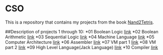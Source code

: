# CSO
This is a repository that contains my projects from the book [Nand2Tetris](http://www.nand2tetris.org/).

##Description of projects 1 through 10:
*01 Boolean Logic [link](http://nand2tetris.org/01.php)
*02 Boolean Arithmetic [link](http://nand2tetris.org/02.php)
*03 Sequential Logic  [link](http://nand2tetris.org/03.php)
*04 Machine Language [link](http://nand2tetris.org/04.php)
*05 Computer Architecture [link](http://nand2tetris.org/05.php)
*06 Assembler [link](http://nand2tetris.org/06.php)
*07 VM part 1 [link](http://nand2tetris.org/07.php)
*08 VM part 2 [link](http://nand2tetris.org/08.php)
*09 High Level Language(Jack Language) [link](http://nand2tetris.org/09.php)
*10 Compiler [link](http://nand2tetris.org/10.php)
